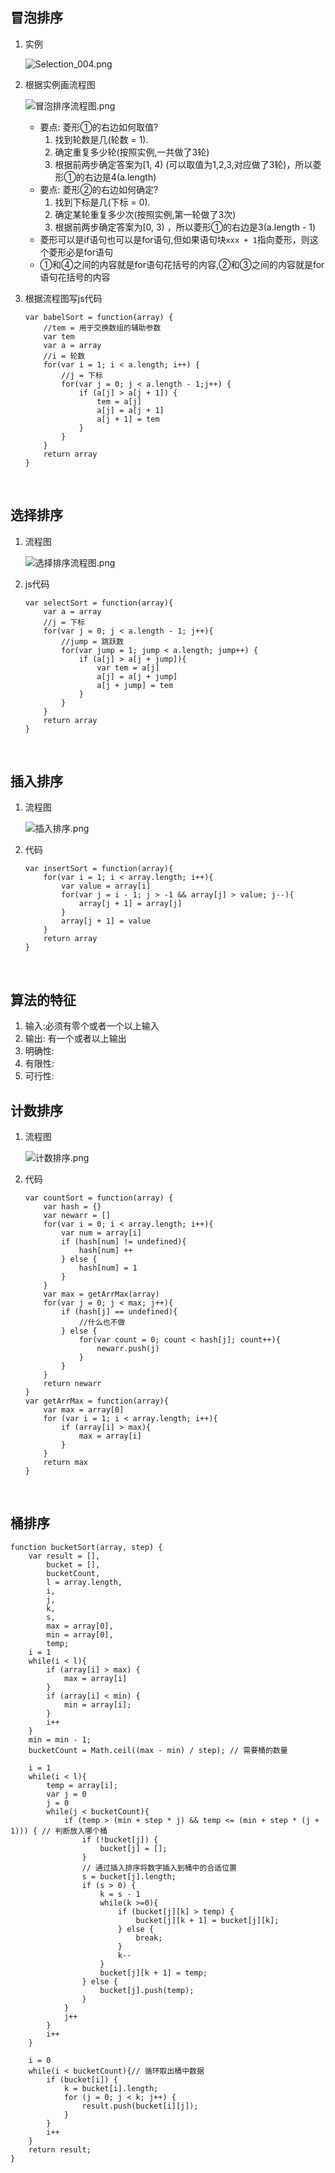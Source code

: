 

## 冒泡排序

1. 实例

   ![Selection_004.png](https://i.loli.net/2017/11/03/59fbc4be2e36a.png)

2. 根据实例画流程图

   ![冒泡排序流程图.png](https://i.loli.net/2017/11/03/59fbcfe657cd6.png)

   - 要点: 菱形①的右边如何取值?
     1. 找到轮数是几(轮数 = 1).
     2. 确定重复多少轮(按照实例,一共做了3轮)
     3. 根据前两步确定答案为[1, 4) (可以取值为1,2,3,对应做了3轮)，所以菱形①的右边是4(a.length)
   - 要点: 菱形②的右边如何确定?
     1. 找到下标是几(下标 = 0).
     2. 确定某轮重复多少次(按照实例,第一轮做了3次)
     3. 根据前两步确定答案为[0, 3) ，所以菱形①的右边是3(a.length - 1)
   - 菱形可以是if语句也可以是for语句,但如果语句块`xxx + 1`指向菱形，则这个菱形必是for语句
   - ①和④之间的内容就是for语句花括号的内容,②和③之间的内容就是for语句花括号的内容

3. 根据流程图写js代码

   ```
   var babelSort = function(array) {
       //tem = 用于交换数组的辅助参数
       var tem
       var a = array
       //i = 轮数
       for(var i = 1; i < a.length; i++) {
           //j = 下标
           for(var j = 0; j < a.length - 1;j++) {
               if (a[j] > a[j + 1]) {
                   tem = a[j]
                   a[j] = a[j + 1]
                   a[j + 1] = tem
               }
           }
       }
       return array
   }
   ```

   ​

##  选择排序

1. 流程图

   ![选择排序流程图.png](https://i.loli.net/2017/11/03/59fbd0b5d69f5.png)

2. js代码

   ```
   var selectSort = function(array){
       var a = array
       //j = 下标
       for(var j = 0; j < a.length - 1; j++){
           //jump = 跳跃数
           for(var jump = 1; jump < a.length; jump++) {
               if (a[j] > a[j + jump]){
                   var tem = a[j]
                   a[j] = a[j + jump]
                   a[j + jump] = tem
               }
           }
       }
       return array
   }
   ```

   ​





## 插入排序

1. 流程图

   ![插入排序.png](https://ooo.0o0.ooo/2017/11/06/5a007bdb9067d.png)

2. 代码

   ```
   var insertSort = function(array){
       for(var i = 1; i < array.length; i++){
           var value = array[i]
           for(var j = i - 1; j > -1 && array[j] > value; j--){
               array[j + 1] = array[j]
           }
           array[j + 1] = value
       }
       return array
   }
   ```

   ​



## 算法的特征

1. 输入:必须有零个或者一个以上输入
2. 输出: 有一个或者以上输出
3. 明确性: 
4. 有限性:
5. 可行性: 







## 计数排序

1. 流程图

   ![计数排序.png](https://ooo.0o0.ooo/2017/11/06/5a0079363ea6d.png)

2. 代码

   ```
   var countSort = function(array) {
       var hash = {}
       var newarr = []
       for(var i = 0; i < array.length; i++){
           var num = array[i]
           if (hash[num] != undefined){
               hash[num] ++
           } else {
               hash[num] = 1
           }
       }
       var max = getArrMax(array)
       for(var j = 0; j < max; j++){
           if (hash[j] == undefined){
               //什么也不做
           } else {
               for(var count = 0; count < hash[j]; count++){
                   newarr.push(j)
               }
           }
       }
       return newarr
   }
   var getArrMax = function(array){
       var max = array[0]
       for (var i = 1; i < array.length; i++){
           if (array[i] > max){
               max = array[i]
           }
       }
       return max
   }
   ```

   ​

## 桶排序
```
function bucketSort(array, step) {
    var result = [],
        bucket = [],
        bucketCount,
        l = array.length,
        i,
        j,
        k,
        s,
        max = array[0],
        min = array[0],
        temp;
    i = 1
    while(i < l){
        if (array[i] > max) {
            max = array[i]
        }
        if (array[i] < min) {
            min = array[i];
        }
        i++ 
    }
    min = min - 1;
    bucketCount = Math.ceil((max - min) / step); // 需要桶的数量

    i = 1
    while(i < l){
        temp = array[i];
        var j = 0
        j = 0
        while(j < bucketCount){
            if (temp > (min + step * j) && temp <= (min + step * (j + 1))) { // 判断放入哪个桶
                if (!bucket[j]) {
                    bucket[j] = [];
                }
                // 通过插入排序将数字插入到桶中的合适位置
                s = bucket[j].length;
                if (s > 0) {
                    k = s - 1
                    while(k >=0){
                        if (bucket[j][k] > temp) {
                            bucket[j][k + 1] = bucket[j][k];
                        } else {
                            break;
                        }
                        k--                        
                    }
                    bucket[j][k + 1] = temp;
                } else {
                    bucket[j].push(temp);
                }
            }
            j++
        }
        i++
    }

    i = 0
    while(i < bucketCount){// 循环取出桶中数据
        if (bucket[i]) {
            k = bucket[i].length;
            for (j = 0; j < k; j++) {
                result.push(bucket[i][j]);
            }
        }
        i++
    }
    return result;
}
```
